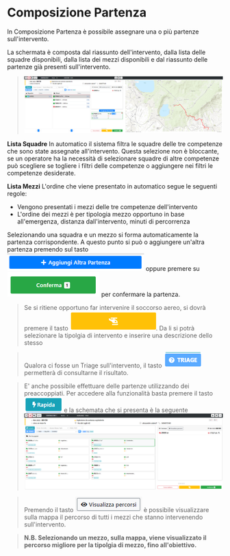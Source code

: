 # Composizione Partenza

In Composizione Partenza è possibile assegnare una o più partenze sull'intervento.

La schermata è composta dal riassunto dell'intervento, dalla lista delle squadre disponibili, dalla lista dei mezzi disponibili e dal riassunto delle partenze già presenti sull'intervento.

> ![Composizione Partenza](./img/ComposizionePartenza.png)

<b>Lista Squadre</b>
In automatico il sistema filtra le squadre delle tre competenze che sono state assegnate all'intervento.
Questa selezione non è bloccante, se un operatore ha la necessità di selezionare squadre di altre competenze può scegliere se togliere i filtri delle competenze o aggiungere nei filtri le competenze desiderate.

<b>Lista Mezzi</b>
L'ordine che viene presentato in automatico segue le seguenti regole:
- Vengono presentati i mezzi delle tre competenze dell'intervento
- L'ordine dei mezzi è per tipologia mezzo opportuno in base all'emergenza, distanza dall'intervento, minuti di percorrenza

Selezionando una squadra e un mezzo si forma automaticamente la partenza corrispondente. 
A questo punto si può o aggiungere un'altra partenza premendo sul tasto ![Composizione Partenza](./img/btn_AddPartenza.png) oppure premere su ![Composizione Partenza](./img/btn_conferma.png) per confermare la partenza.

> Se si ritiene opportuno far intervenire il soccorso aereo, si dovrà premere il tasto ![Composizione Partenza](./img/btn_SocAereo.png). Da li si potrà selezionare la tipolgia di intervento e inserire una descrizione dello stesso 

> Qualora ci fosse un Triage sull'intervento, il tasto ![Composizione Partenza](./img/btn_triage.png) permetterà di consultarne il risultato.

> E' anche possibile effettuare delle partenze utilizzando dei preaccoppiati. Per accedere alla funzionalità basta premere il tasto ![Composizione Partenza](./img/btn_rapida.png) e la schemata che si presenta è la seguente
![Composizione Partenza](./img/ComposizionePartenza_Preaccoppiati.png)

> Premendo il tasto ![Composizione Partenza](./img/btn_percorsi.png) è possibile visualizzare sulla mappa il percorso di tutti i mezzi che stanno intervenendo sull'intervento.

> <b>N.B. Selezionando un mezzo, sulla mappa, viene visualizzato il percorso migliore per la tipolgia di mezzo, fino all'obiettivo.</b>
 